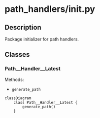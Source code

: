 # path_handlers/__init__.py


## Description
Package initializer for path handlers.
## Classes
### Path__Handler__Latest
Methods:
- `generate_path`

```mermaid
classDiagram
    class Path__Handler__Latest {
        generate_path()
    }
```
